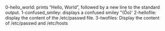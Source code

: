 0-hello_world: prints “Hello, World”, followed by a new line to the standard output.
1-confused_smiley: displays a confused smiley "(Ôo)'
2-hellofile: display the content of the /etc/passwd file.
3-twofiles: Display the content of /etc/passwd and /etc/hosts
